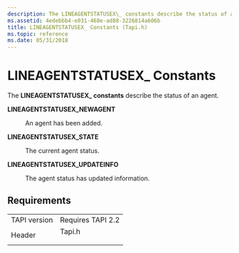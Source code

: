```yaml
---
description: The LINEAGENTSTATUSEX\_ constants describe the status of an agent.
ms.assetid: 4edebbb4-e031-468e-ad88-3226814a606b
title: LINEAGENTSTATUSEX_ Constants (Tapi.h)
ms.topic: reference
ms.date: 05/31/2018
---
```


# LINEAGENTSTATUSEX\_ Constants

The **LINEAGENTSTATUSEX\_ constants** describe the status of an agent.

<dl> <dt>

<span id="LINEAGENTSTATUSEX_NEWAGENT"></span><span id="lineagentstatusex_newagent"></span>**LINEAGENTSTATUSEX\_NEWAGENT**
</dt> <dd> <dl> <dt>



An agent has been added.


</dt> </dl> </dd> <dt>

<span id="LINEAGENTSTATUSEX_STATE"></span><span id="lineagentstatusex_state"></span>**LINEAGENTSTATUSEX\_STATE**
</dt> <dd> <dl> <dt>



The current agent status.


</dt> </dl> </dd> <dt>

<span id="LINEAGENTSTATUSEX_UPDATEINFO"></span><span id="lineagentstatusex_updateinfo"></span>**LINEAGENTSTATUSEX\_UPDATEINFO**
</dt> <dd> <dl> <dt>



The agent status has updated information.


</dt> </dl> </dd> </dl>

## Requirements



|                         |                                                                                   |
|-------------------------|-----------------------------------------------------------------------------------|
| TAPI version<br/> | Requires TAPI 2.2<br/>                                                      |
| Header<br/>       | <dl> <dt>Tapi.h</dt> </dl> |



 

 




